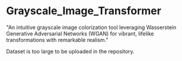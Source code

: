 # Grayscale_Image_Transformer
"An intuitive grayscale image colorization tool leveraging Wasserstein Generative Adversarial Networks (WGAN) for vibrant, lifelike transformations with remarkable realism."


Dataset is too large to be uploaded in the repository.

  
